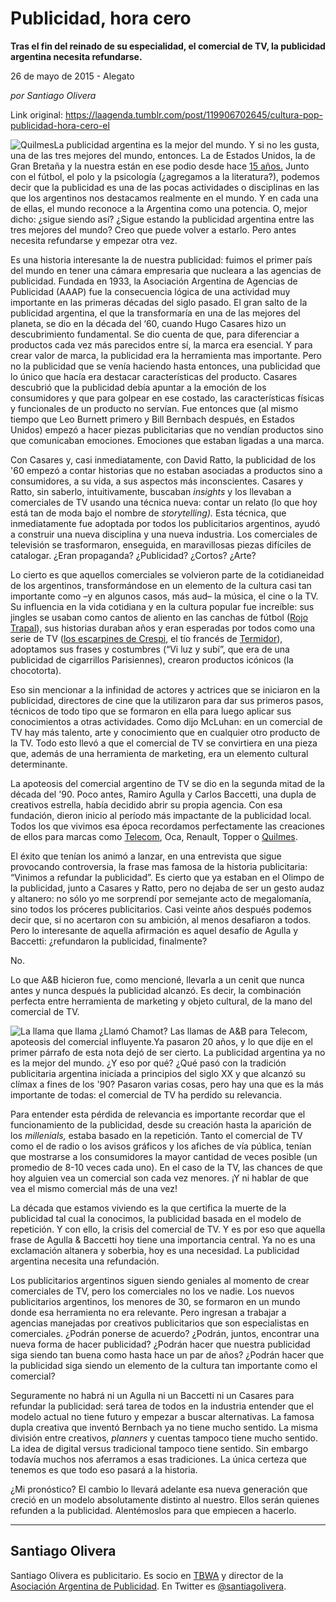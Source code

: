 # Publicidad, hora cero

**Tras el fin del reinado de su especialidad, el comercial de TV, la publicidad argentina necesita refundarse.**

26 de mayo de 2015 - Alegato

_por Santiago Olivera_

Link original: https://laagenda.tumblr.com/post/119906702645/cultura-pop-publicidad-hora-cero-el

![Quilmes](https://64.media.tumblr.com/f6400e51149ed0b283c76ed68253cf5a/tumblr_inline_pjzp0tzVfF1t6q87u_500.png)La
publicidad argentina es la mejor del mundo. Y si no les gusta, una de
las tres mejores del mundo, entonces. La de Estados Unidos, la de Gran Bretaña y la
nuestra están en ese podio desde hace [15
años.](http://www.gunnreport.com/most-awarded-map/ARG/) Junto con
el fútbol, el polo y la psicología (¿agregamos a la literatura?),
podemos decir que la publicidad es una de las pocas
actividades o disciplinas en las que los argentinos nos destacamos
realmente en el mundo. Y en cada una de ellas, el mundo reconoce a la 
Argentina como una potencia. O, mejor dicho: ¿sigue siendo así? ¿Sigue estando la publicidad argentina entre las tres mejores del mundo? Creo que puede volver a estarlo. Pero antes necesita refundarse y empezar otra vez.

Es una
historia interesante la de nuestra publicidad: fuimos el primer país
del mundo en tener una cámara empresaria que nucleara a las agencias
de publicidad. Fundada en 1933, la Asociación Argentina de Agencias de Publicidad (AAAP) fue la consecuencia lógica
de una actividad muy importante en las primeras décadas del siglo
pasado. El gran
salto de la publicidad argentina, el que la transformaría en una de
las mejores del planeta, se dio en la década del ‘60, cuando Hugo
Casares hizo un descubrimiento fundamental. Se dio cuenta de que, para
diferenciar a productos cada vez más parecidos entre sí, la
marca era esencial. Y para crear valor de marca, la publicidad era la
herramienta mas importante. Pero no la publicidad que se venía
haciendo hasta entonces, una publicidad que lo único que hacía era
destacar características del producto. Casares descubrió que la
publicidad debía apuntar a la emoción de los consumidores y que
para golpear en ese costado, las características físicas y
funcionales de un producto no servían. Fue entonces que (al mismo
tiempo que Leo Burnett primero y Bill Bernbach después, en Estados Unidos)
empezó a hacer piezas publicitarias que no vendían productos sino
que comunicaban emociones. Emociones que estaban ligadas a una marca.



Con Casares y, casi inmediatamente, con David Ratto, la publicidad de los '60 empezó a contar
historias que no estaban asociadas a productos sino a
consumidores, a su vida, a sus aspectos más inconscientes. Casares y
Ratto, sin saberlo, intuitivamente, buscaban *insights* y los llevaban
a comerciales de TV usando una técnica nueva: contar un relato
(lo que hoy está tan de moda bajo el nombre de *storytelling).* Esta
técnica, que inmediatamente fue adoptada por todos los publicitarios
argentinos, ayudó a construir una nueva disciplina y una nueva
industria. Los comerciales de televisión se trasformaron, enseguida, en maravillosas piezas difíciles de catalogar. ¿Eran propaganda?
¿Publicidad? ¿Cortos? ¿Arte?

Lo cierto
es que aquellos comerciales se volvieron parte de la cotidianeidad de los
argentinos, transformándose en un elemento de la cultura casi tan importante como –y
en algunos casos, más aud– la música, el cine o la TV. Su
influencia en la vida cotidiana y en la cultura popular fue
increíble: sus jingles se usaban como cantos de aliento en las
canchas de fútbol ([Rojo
Trapal](https://www.youtube.com/watch?v=HsRzNLKpjxg)),
sus historias duraban años y eran esperadas por todos como una
serie de TV ([los
escarpines de Crespi](https://www.youtube.com/watch?v=wrYCbpgwxa4),
el tío francés de [Termidor](https://www.youtube.com/watch?v=VXbNx6vGQ3c)),
adoptamos sus frases y costumbres (“Vi luz y subí”, que era de una publicidad de cigarrillos Parisiennes), crearon
productos icónicos (la chocotorta).

Eso sin
mencionar a la infinidad de actores y actrices que se iniciaron en la
publicidad, directores de cine que la utilizaron para dar sus
primeros pasos, técnicos de todo tipo que se formaron en ella para
luego aplicar sus conocimientos a otras actividades. Como dijo
McLuhan: en un comercial de TV hay más talento, arte y conocimiento
que en cualquier otro producto de la TV. Todo esto
llevó a que el comercial de TV se convirtiera en una pieza que, además de una
herramienta de marketing, era un elemento cultural
determinante.

La
apoteosis del comercial argentino de TV se dio en la segunda mitad de la década
del '90. Poco antes, Ramiro Agulla
y Carlos Baccetti, una dupla de creativos estrella, había decidido abrir su propia agencia. Con esa fundación, dieron inicio al período más
impactante de la publicidad local. Todos los que vivimos esa época
recordamos perfectamente las creaciones de ellos para marcas como
[Telecom](https://www.youtube.com/watch?v=Ltmq_mX6Sbw),
Oca, Renault, Topper o [Quilmes](https://www.youtube.com/watch?v=bvntgtz9aXo).



El éxito
que tenían los animó a lanzar, en una entrevista que sigue
provocando controversia, la frase mas famosa de la historia
publicitaria: “Vinimos a refundar la publicidad”. Es cierto que
ya estaban en el Olimpo de la publicidad, junto a Casares y Ratto,
pero no dejaba de ser un gesto audaz y altanero: no sólo yo me sorprendí por semejante acto de
megalomanía, sino todos los próceres publicitarios. Casi veinte
años después podemos decir que, si no acertaron con su ambición,
al menos desafiaron a todos. Pero lo
interesante de aquella afirmación es aquel desafío de Agulla y Baccetti: ¿refundaron la
publicidad, finalmente? 


No.

Lo que A&B
hicieron fue, como mencioné, llevarla a un cenit que nunca antes y
nunca después la publicidad alcanzó. Es decir, la combinación perfecta entre
herramienta de marketing y objeto cultural, de la mano del comercial
de TV.

![La llama que llama](https://64.media.tumblr.com/f6400e51149ed0b283c76ed68253cf5a/tumblr_inline_pjzp0tzVfF1t6q87u_500.png) ¿Llamó Chamot? Las llamas de A&B para Telecom, apoteosis del comercial influyente.Ya pasaron
20 años, y lo que dije en el primer párrafo de esta nota dejó de
ser cierto. La publicidad argentina ya no es la mejor del mundo. ¿Y
eso por qué? ¿Qué pasó con la tradición publicitaria argentina
iniciada a principios del siglo XX y que alcanzó su clímax a
fines de los '90? Pasaron
varias cosas, pero hay una que es la más importante de todas: el
comercial de TV ha perdido su relevancia.

Para
entender esta pérdida de relevancia es importante recordar que el
funcionamiento de la publicidad, desde su creación hasta la
aparición de los *millenials,* estaba basado en la repetición. Tanto
el comercial de TV como el de radio o los avisos gráficos y los
afiches de vía pública, tenían que mostrarse a los consumidores la
mayor cantidad de veces posible (un promedio de 8-10 veces cada uno).
 En el caso de la TV, las chances de que hoy alguien vea un comercial
son cada vez menores. ¡Y ni hablar de que vea el mismo comercial más
de una vez!

La década
que estamos viviendo es la que certifica la muerte de la publicidad
tal cual la conocimos, la publicidad basada en el modelo de
repetición. Y con ello, la crisis del comercial de TV. Y es por eso
que aquella frase de Agulla & Baccetti hoy tiene una importancia
central. Ya no es una exclamación altanera y soberbia, hoy es una
necesidad. La publicidad argentina necesita una refundación.

Los
publicitarios argentinos siguen siendo geniales al momento de crear
comerciales de TV, pero los comerciales no los ve nadie. Los nuevos
publicitarios argentinos, los menores de 30, se formaron en un mundo
donde esa herramienta no era relevante. Pero ingresan a trabajar a
agencias manejadas por creativos publicitarios que son especialistas
en comerciales. ¿Podrán ponerse de acuerdo? ¿Podrán, juntos,
encontrar una nueva forma de hacer publicidad? ¿Podrán hacer que
nuestra publicidad siga siendo tan buena como hasta hace un par de
años? ¿Podrán hacer que la publicidad siga siendo un elemento de
la cultura tan importante como el comercial?

Seguramente
no habrá ni un Agulla ni un Baccetti ni un Casares para refundar la
publicidad: será tarea de todos en la industria entender que el
modelo actual no tiene futuro y empezar a buscar alternativas. La
famosa dupla creativa que inventó Bernbach ya no tiene mucho
sentido. La misma división entre creativos, *planners* y cuentas
tampoco tiene mucho sentido. La idea de digital versus tradicional
tampoco tiene sentido. Sin embargo todavía muchos nos aferramos a
esas tradiciones. La única certeza que tenemos es que todo eso
pasará a la historia. 


¿Mi
pronóstico? El cambio lo llevará adelante esa nueva generación que
creció en un modelo absolutamente distinto al nuestro. Ellos serán
quienes refunden a la publicidad. Alentémoslos para que empiecen a
hacerlo.



---

 Santiago Olivera
-----------------

Santiago Olivera es publicitario. Es socio en [TBWA](http://www.tbwa.com/) y director de la [Asociación Argentina de Publicidad](http://www.aapublicidad.org.ar/). En Twitter es [@santiagolivera](https://twitter.com/santiagolivera).

